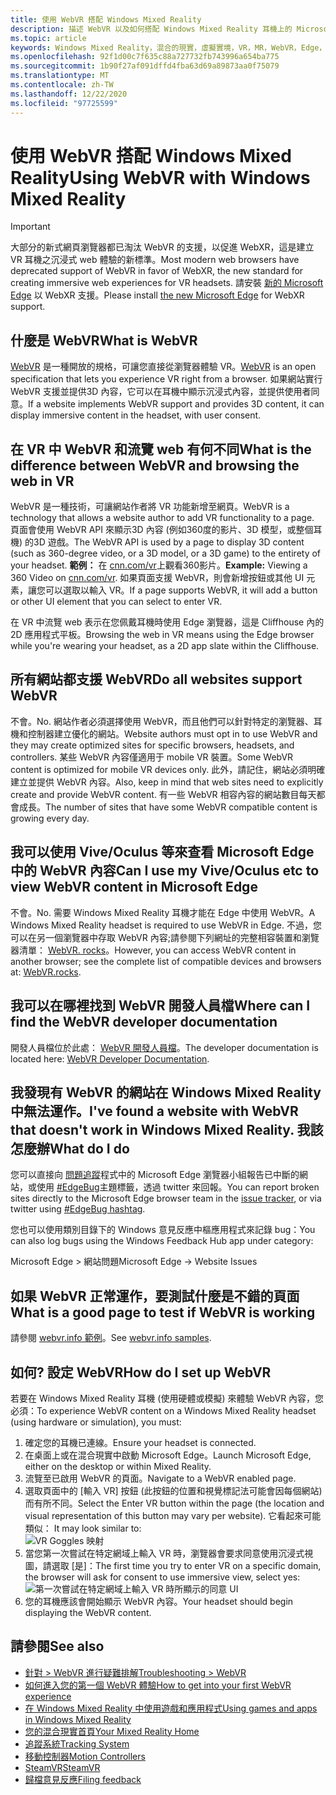 ```yaml
---
title: 使用 WebVR 搭配 Windows Mixed Reality
description: 描述 WebVR 以及如何搭配 Windows Mixed Reality 耳機上的 Microsoft Edge 來使用它。
ms.topic: article
keywords: Windows Mixed Reality，混合的現實，虛擬實境，VR，MR，WebVR，Edge，Microsoft Edge，網頁流覽
ms.openlocfilehash: 92f1d00c7f635c88a727732fb743996a654ba775
ms.sourcegitcommit: 1b90f27af091dffd4fba63d69a89873aa0f75079
ms.translationtype: MT
ms.contentlocale: zh-TW
ms.lasthandoff: 12/22/2020
ms.locfileid: "97725599"
---
```

# <a name="using-webvr-with-windows-mixed-reality"></a><span data-ttu-id="f7214-104">使用 WebVR 搭配 Windows Mixed Reality</span><span class="sxs-lookup"><span data-stu-id="f7214-104">Using WebVR with Windows Mixed Reality</span></span>

>[!IMPORTANT]
><span data-ttu-id="f7214-105">大部分的新式網頁瀏覽器都已淘汰 WebVR 的支援，以促進 WebXR，這是建立 VR 耳機之沉浸式 web 體驗的新標準。</span><span class="sxs-lookup"><span data-stu-id="f7214-105">Most modern web browsers have deprecated support of WebVR in favor of WebXR, the new standard for creating immersive web experiences for VR headsets.</span></span> <span data-ttu-id="f7214-106">請安裝 [新的 Microsoft Edge](using-microsoft-edge.md) 以 WebXR 支援。</span><span class="sxs-lookup"><span data-stu-id="f7214-106">Please install [the new Microsoft Edge](using-microsoft-edge.md) for WebXR support.</span></span>

## <a name="what-is-webvr"></a><span data-ttu-id="f7214-107">什麼是 WebVR</span><span class="sxs-lookup"><span data-stu-id="f7214-107">What is WebVR</span></span>

<span data-ttu-id="f7214-108">[WebVR](https://webvr.info) 是一種開放的規格，可讓您直接從瀏覽器體驗 VR。</span><span class="sxs-lookup"><span data-stu-id="f7214-108">[WebVR](https://webvr.info) is an open specification that lets you experience VR right from a browser.</span></span> <span data-ttu-id="f7214-109">如果網站實行 WebVR 支援並提供3D 內容，它可以在耳機中顯示沉浸式內容，並提供使用者同意。</span><span class="sxs-lookup"><span data-stu-id="f7214-109">If a website implements WebVR support and provides 3D content, it can display immersive content in the headset, with user consent.</span></span>

## <a name="what-is-the-difference-between-webvr-and-browsing-the-web-in-vr"></a><span data-ttu-id="f7214-110">在 VR 中 WebVR 和流覽 web 有何不同</span><span class="sxs-lookup"><span data-stu-id="f7214-110">What is the difference between WebVR and browsing the web in VR</span></span>

<span data-ttu-id="f7214-111">WebVR 是一種技術，可讓網站作者將 VR 功能新增至網頁。</span><span class="sxs-lookup"><span data-stu-id="f7214-111">WebVR is a technology that allows a website author to add VR functionality to a page.</span></span> <span data-ttu-id="f7214-112">頁面會使用 WebVR API 來顯示3D 內容 (例如360度的影片、3D 模型，或整個耳機) 的3D 遊戲。</span><span class="sxs-lookup"><span data-stu-id="f7214-112">The WebVR API is used by a page to display 3D content (such as 360-degree video, or a 3D model, or a 3D game) to the entirety of your headset.</span></span> <span data-ttu-id="f7214-113">**範例：** 在 [cnn.com/vr](http://cnn.com/vr)上觀看360影片。</span><span class="sxs-lookup"><span data-stu-id="f7214-113">**Example:** Viewing a 360 Video on [cnn.com/vr](http://cnn.com/vr).</span></span> <span data-ttu-id="f7214-114">如果頁面支援 WebVR，則會新增按鈕或其他 UI 元素，讓您可以選取以輸入 VR。</span><span class="sxs-lookup"><span data-stu-id="f7214-114">If a page supports WebVR, it will add a button or other UI element that you can select to enter VR.</span></span>

<span data-ttu-id="f7214-115">在 VR 中流覽 web 表示在您佩戴耳機時使用 Edge 瀏覽器，這是 Cliffhouse 內的2D 應用程式平板。</span><span class="sxs-lookup"><span data-stu-id="f7214-115">Browsing the web in VR means using the Edge browser while you're wearing your headset, as a 2D app slate within the Cliffhouse.</span></span>

## <a name="do-all-websites-support-webvr"></a><span data-ttu-id="f7214-116">所有網站都支援 WebVR</span><span class="sxs-lookup"><span data-stu-id="f7214-116">Do all websites support WebVR</span></span>

<span data-ttu-id="f7214-117">不會。</span><span class="sxs-lookup"><span data-stu-id="f7214-117">No.</span></span> <span data-ttu-id="f7214-118">網站作者必須選擇使用 WebVR，而且他們可以針對特定的瀏覽器、耳機和控制器建立優化的網站。</span><span class="sxs-lookup"><span data-stu-id="f7214-118">Website authors must opt in to use WebVR and they may create optimized sites for specific browsers, headsets, and controllers.</span></span> <span data-ttu-id="f7214-119">某些 WebVR 內容僅適用于 mobile VR 裝置。</span><span class="sxs-lookup"><span data-stu-id="f7214-119">Some WebVR content is optimized for mobile VR devices only.</span></span> <span data-ttu-id="f7214-120">此外，請記住，網站必須明確建立並提供 WebVR 內容。</span><span class="sxs-lookup"><span data-stu-id="f7214-120">Also, keep in mind that web sites need to explicitly create and provide WebVR content.</span></span> <span data-ttu-id="f7214-121">有一些 WebVR 相容內容的網站數目每天都會成長。</span><span class="sxs-lookup"><span data-stu-id="f7214-121">The number of sites that have some WebVR compatible content is growing every day.</span></span>

## <a name="can-i-use-my-viveoculus-etc-to-view-webvr-content-in-microsoft-edge"></a><span data-ttu-id="f7214-122">我可以使用 Vive/Oculus 等來查看 Microsoft Edge 中的 WebVR 內容</span><span class="sxs-lookup"><span data-stu-id="f7214-122">Can I use my Vive/Oculus etc to view WebVR content in Microsoft Edge</span></span>

<span data-ttu-id="f7214-123">不會。</span><span class="sxs-lookup"><span data-stu-id="f7214-123">No.</span></span> <span data-ttu-id="f7214-124">需要 Windows Mixed Reality 耳機才能在 Edge 中使用 WebVR。</span><span class="sxs-lookup"><span data-stu-id="f7214-124">A Windows Mixed Reality headset is required to use WebVR in Edge.</span></span> <span data-ttu-id="f7214-125">不過，您可以在另一個瀏覽器中存取 WebVR 內容;請參閱下列網址的完整相容裝置和瀏覽器清單： [WebVR. rocks](http://webvr.rocks/)。</span><span class="sxs-lookup"><span data-stu-id="f7214-125">However, you can access WebVR content in another browser; see the complete list of compatible devices and browsers at: [WebVR.rocks](http://webvr.rocks/).</span></span>

## <a name="where-can-i-find-the-webvr-developer-documentation"></a><span data-ttu-id="f7214-126">我可以在哪裡找到 WebVR 開發人員檔</span><span class="sxs-lookup"><span data-stu-id="f7214-126">Where can I find the WebVR developer documentation</span></span>

<span data-ttu-id="f7214-127">開發人員檔位於此處： [WebVR 開發人員檔](https://docs.microsoft.com/microsoft-edge/webvr/)。</span><span class="sxs-lookup"><span data-stu-id="f7214-127">The developer documentation is located here: [WebVR Developer Documentation](https://docs.microsoft.com/microsoft-edge/webvr/).</span></span>

## <a name="ive-found-a-website-with-webvr-that-doesnt-work-in-windows-mixed-reality-what-do-i-do"></a><span data-ttu-id="f7214-128">我發現有 WebVR 的網站在 Windows Mixed Reality 中無法運作。</span><span class="sxs-lookup"><span data-stu-id="f7214-128">I've found a website with WebVR that doesn't work in Windows Mixed Reality.</span></span> <span data-ttu-id="f7214-129">我該怎麼辦</span><span class="sxs-lookup"><span data-stu-id="f7214-129">What do I do</span></span>

<span data-ttu-id="f7214-130">您可以直接向 [問題追蹤](https://developer.microsoft.com/en-us/microsoft-edge/platform/issues/)程式中的 Microsoft Edge 瀏覽器小組報告已中斷的網站，或使用 [#EdgeBug](https://blogs.windows.com/msedgedev/2016/08/11/edgebug-twitter/)主題標籤，透過 twitter 來回報。</span><span class="sxs-lookup"><span data-stu-id="f7214-130">You can report broken sites directly to the Microsoft Edge browser team in the [issue tracker](https://developer.microsoft.com/en-us/microsoft-edge/platform/issues/), or via twitter using [#EdgeBug hashtag](https://blogs.windows.com/msedgedev/2016/08/11/edgebug-twitter/).</span></span>

<span data-ttu-id="f7214-131">您也可以使用類別目錄下的 Windows 意見反應中樞應用程式來記錄 bug：</span><span class="sxs-lookup"><span data-stu-id="f7214-131">You can also log bugs using the Windows Feedback Hub app under category:</span></span>

<span data-ttu-id="f7214-132">Microsoft Edge > 網站問題</span><span class="sxs-lookup"><span data-stu-id="f7214-132">Microsoft Edge -> Website Issues</span></span>

## <a name="what-is-a-good-page-to-test-if-webvr-is-working"></a><span data-ttu-id="f7214-133">如果 WebVR 正常運作，要測試什麼是不錯的頁面</span><span class="sxs-lookup"><span data-stu-id="f7214-133">What is a good page to test if WebVR is working</span></span>

<span data-ttu-id="f7214-134">請參閱 [webvr.info 範例](http://webvr.info/samples/XX-vr-controllers.html)。</span><span class="sxs-lookup"><span data-stu-id="f7214-134">See [webvr.info samples](http://webvr.info/samples/XX-vr-controllers.html).</span></span>

## <a name="how-do-i-set-up-webvr"></a><span data-ttu-id="f7214-135">如何? 設定 WebVR</span><span class="sxs-lookup"><span data-stu-id="f7214-135">How do I set up WebVR</span></span>

<span data-ttu-id="f7214-136">若要在 Windows Mixed Reality 耳機 (使用硬體或模擬) 來體驗 WebVR 內容，您必須：</span><span class="sxs-lookup"><span data-stu-id="f7214-136">To experience WebVR content on a Windows Mixed Reality headset (using hardware or simulation), you must:</span></span>

1. <span data-ttu-id="f7214-137">確定您的耳機已連線。</span><span class="sxs-lookup"><span data-stu-id="f7214-137">Ensure your headset is connected.</span></span>
2. <span data-ttu-id="f7214-138">在桌面上或在混合現實中啟動 Microsoft Edge。</span><span class="sxs-lookup"><span data-stu-id="f7214-138">Launch Microsoft Edge, either on the desktop or within Mixed Reality.</span></span>
3. <span data-ttu-id="f7214-139">流覽至已啟用 WebVR 的頁面。</span><span class="sxs-lookup"><span data-stu-id="f7214-139">Navigate to a WebVR enabled page.</span></span>
4. <span data-ttu-id="f7214-140">選取頁面中的 [輸入 VR] 按鈕 (此按鈕的位置和視覺標記法可能會因每個網站) 而有所不同。</span><span class="sxs-lookup"><span data-stu-id="f7214-140">Select the Enter VR button within the page (the location and visual representation of this button may vary per website).</span></span> <span data-ttu-id="f7214-141">它看起來可能類似： </span><span class="sxs-lookup"><span data-stu-id="f7214-141">It may look similar to:</span></span>\
   ![VR Goggles 映射](images/75px-enter-vr.png)
5. <span data-ttu-id="f7214-143">當您第一次嘗試在特定網域上輸入 VR 時，瀏覽器會要求同意使用沉浸式視圖，請選取 [是]：</span><span class="sxs-lookup"><span data-stu-id="f7214-143">The first time you try to enter VR on a specific domain, the browser will ask for consent to use immersive view, select yes:</span></span> ![第一次嘗試在特定網域上輸入 VR 時所顯示的同意 UI](images/1053px-Webvr-consent-ui.png)
6. <span data-ttu-id="f7214-145">您的耳機應該會開始顯示 WebVR 內容。</span><span class="sxs-lookup"><span data-stu-id="f7214-145">Your headset should begin displaying the WebVR content.</span></span>

## <a name="see-also"></a><span data-ttu-id="f7214-146">請參閱</span><span class="sxs-lookup"><span data-stu-id="f7214-146">See also</span></span>

* [<span data-ttu-id="f7214-147">針對 > WebVR 進行疑難排解</span><span class="sxs-lookup"><span data-stu-id="f7214-147">Troubleshooting > WebVR</span></span>](webvr-questions.md)
* [<span data-ttu-id="f7214-148">如何進入您的第一個 WebVR 體驗</span><span class="sxs-lookup"><span data-stu-id="f7214-148">How to get into your first WebVR experience</span></span>](using-games-and-apps-in-windows-mixed-reality.md#how-to-get-into-your-first-webvr-experience)
* [<span data-ttu-id="f7214-149">在 Windows Mixed Reality 中使用遊戲和應用程式</span><span class="sxs-lookup"><span data-stu-id="f7214-149">Using games and apps in Windows Mixed Reality</span></span>](using-games-and-apps-in-windows-mixed-reality.md)
* [<span data-ttu-id="f7214-150">您的混合現實首頁</span><span class="sxs-lookup"><span data-stu-id="f7214-150">Your Mixed Reality Home</span></span>](your-mixed-reality-home.md)
* [<span data-ttu-id="f7214-151">追蹤系統</span><span class="sxs-lookup"><span data-stu-id="f7214-151">Tracking System</span></span>](tracking-system.md)
* [<span data-ttu-id="f7214-152">移動控制器</span><span class="sxs-lookup"><span data-stu-id="f7214-152">Motion Controllers</span></span>](controllers-in-wmr.md)
* [<span data-ttu-id="f7214-153">SteamVR</span><span class="sxs-lookup"><span data-stu-id="f7214-153">SteamVR</span></span>](using-steamvr-with-windows-mixed-reality.md)
* [<span data-ttu-id="f7214-154">歸檔意見反應</span><span class="sxs-lookup"><span data-stu-id="f7214-154">Filing feedback</span></span>](filing-feedback.md)
